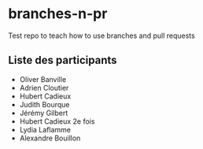 # branches-n-pr
Test repo to teach how to use branches and pull requests

## Liste des participants
* Oliver Banville
* Adrien Cloutier
* Hubert Cadieux
* Judith Bourque
* Jérémy Gilbert
* Hubert Cadieux 2e fois
* Lydia Laflamme
* Alexandre Bouillon